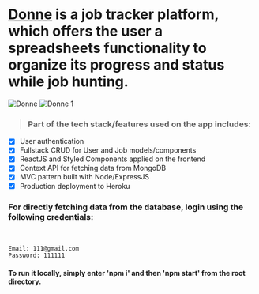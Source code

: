 # [Donne](https://donne9.herokuapp.com/landing) is a job tracker platform, which offers the user a spreadsheets functionality to organize its progress and status while job hunting.

![Donne](https://user-images.githubusercontent.com/28878478/167715752-62a8c348-ba8c-4896-8807-ded1881e3486.png)
![Donne 1](https://user-images.githubusercontent.com/28878478/167715761-aa8b924a-12de-4166-8b58-764115dec450.png)


> <h3>Part of the tech stack/features used on the app includes:</h3>

- [x] User authentication
- [x] Fullstack CRUD for User and Job models/components
- [x] ReactJS and Styled Components applied on the frontend
- [x] Context API for fetching data from MongoDB
- [x] MVC pattern built with Node/ExpressJS
- [x] Production deployment to Heroku

<h3>For directly fetching data from the database, login using the following credentials:</h3>
<br>


```
Email: 111@gmail.com
Password: 111111
```

<h4>To run it locally, simply enter 'npm i' and then 'npm start' from the root directory.</h4>

